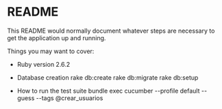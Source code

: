 # README

This README would normally document whatever steps are necessary to get the
application up and running.

Things you may want to cover:

* Ruby version
2.6.2

* Database creation
rake db:create
rake db:migrate
rake db:setup

* How to run the test suite
bundle exec cucumber --profile default --guess --tags @crear_usuarios
